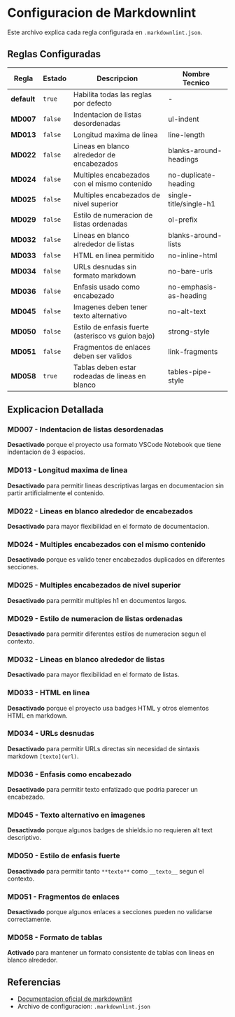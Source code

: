 # Configuracion de Markdownlint

Este archivo explica cada regla configurada en `.markdownlint.json`.

## Reglas Configuradas

| Regla | Estado | Descripcion | Nombre Tecnico |
|-------|--------|-------------|----------------|
| **default** | `true` | Habilita todas las reglas por defecto | - |
| **MD007** | `false` | Indentacion de listas desordenadas | ul-indent |
| **MD013** | `false` | Longitud maxima de linea | line-length |
| **MD022** | `false` | Lineas en blanco alrededor de encabezados | blanks-around-headings |
| **MD024** | `false` | Multiples encabezados con el mismo contenido | no-duplicate-heading |
| **MD025** | `false` | Multiples encabezados de nivel superior | single-title/single-h1 |
| **MD029** | `false` | Estilo de numeracion de listas ordenadas | ol-prefix |
| **MD032** | `false` | Lineas en blanco alrededor de listas | blanks-around-lists |
| **MD033** | `false` | HTML en linea permitido | no-inline-html |
| **MD034** | `false` | URLs desnudas sin formato markdown | no-bare-urls |
| **MD036** | `false` | Enfasis usado como encabezado | no-emphasis-as-heading |
| **MD045** | `false` | Imagenes deben tener texto alternativo | no-alt-text |
| **MD050** | `false` | Estilo de enfasis fuerte (asterisco vs guion bajo) | strong-style |
| **MD051** | `false` | Fragmentos de enlaces deben ser validos | link-fragments |
| **MD058** | `true` | Tablas deben estar rodeadas de lineas en blanco | tables-pipe-style |

## Explicacion Detallada

### MD007 - Indentacion de listas desordenadas
**Desactivado** porque el proyecto usa formato VSCode Notebook que tiene indentacion de 3 espacios.

### MD013 - Longitud maxima de linea
**Desactivado** para permitir lineas descriptivas largas en documentacion sin partir artificialmente el contenido.

### MD022 - Lineas en blanco alrededor de encabezados
**Desactivado** para mayor flexibilidad en el formato de documentacion.

### MD024 - Multiples encabezados con el mismo contenido
**Desactivado** porque es valido tener encabezados duplicados en diferentes secciones.

### MD025 - Multiples encabezados de nivel superior
**Desactivado** para permitir multiples h1 en documentos largos.

### MD029 - Estilo de numeracion de listas ordenadas
**Desactivado** para permitir diferentes estilos de numeracion segun el contexto.

### MD032 - Lineas en blanco alrededor de listas
**Desactivado** para mayor flexibilidad en el formato de listas.

### MD033 - HTML en linea
**Desactivado** porque el proyecto usa badges HTML y otros elementos HTML en markdown.

### MD034 - URLs desnudas
**Desactivado** para permitir URLs directas sin necesidad de sintaxis markdown `[texto](url)`.

### MD036 - Enfasis como encabezado
**Desactivado** para permitir texto enfatizado que podria parecer un encabezado.

### MD045 - Texto alternativo en imagenes
**Desactivado** porque algunos badges de shields.io no requieren alt text descriptivo.

### MD050 - Estilo de enfasis fuerte
**Desactivado** para permitir tanto `**texto**` como `__texto__` segun el contexto.

### MD051 - Fragmentos de enlaces
**Desactivado** porque algunos enlaces a secciones pueden no validarse correctamente.

### MD058 - Formato de tablas
**Activado** para mantener un formato consistente de tablas con lineas en blanco alrededor.

## Referencias

- [Documentacion oficial de markdownlint](https://github.com/DavidAnson/markdownlint/blob/main/doc/Rules.md)
- Archivo de configuracion: `.markdownlint.json`
